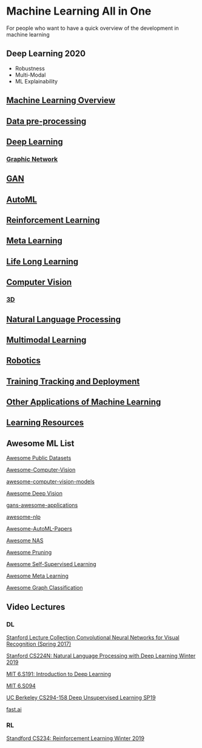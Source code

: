 # Machine Learning All in One

For people who want to have a quick overview of the development in machine learning 

## Deep Learning 2020

* Robustness
* Multi-Modal
* ML Explainability


## [Machine Learning Overview](ML.md)

## [Data pre-processing](data.md)

## [Deep Learning](DL.md)

### [Graphic Network](GNN.md)

## [GAN](GAN.md)

## [AutoML](autoML.md)

## [Reinforcement Learning](RL.md)

## [Meta Learning](Meta.md)

## [Life Long Learning](LLL.md)

## [Computer Vision](CV.md)

### [3D](3D.md)

## [Natural Language Processing](NLP.md)

## [Multimodal Learning](Multimodal.md)

## [Robotics](Robotics.md)

## [Training Tracking and Deployment](deployment.md)

## [Other Applications of Machine Learning](collections.md)

## [Learning Resources](learning_resources.md)

## Awesome ML List

[Awesome Public Datasets](https://github.com/awesomedata/awesome-public-datasets)

[Awesome-Computer-Vision](https://github.com/haofanwang/Awesome-Computer-Vision)

[awesome-computer-vision-models](https://github.com/nerox8664/awesome-computer-vision-models)

[Awesome Deep Vision](https://github.com/kjw0612/awesome-deep-vision)

[gans-awesome-applications](https://github.com/nashory/gans-awesome-applications)

[awesome-nlp](https://github.com/keon/awesome-nlp#research-summaries-and-trends)

[Awesome-AutoML-Papers](https://github.com/hibayesian/awesome-automl-papers)

[Awesome NAS](https://github.com/D-X-Y/Awesome-NAS)

[Awesome Pruning](https://github.com/he-y/Awesome-Pruning)

[Awesome Self-Supervised Learning](https://github.com/jason718/awesome-self-supervised-learning)

[Awesome Meta Learning](https://github.com/sudharsan13296/Awesome-Meta-Learning)

[Awesome Graph Classification](https://github.com/benedekrozemberczki/awesome-graph-classification)

## Video Lectures

### DL

[Stanford Lecture Collection Convolutional Neural Networks for Visual Recognition (Spring 2017)](https://www.youtube.com/playlist?list=PL3FW7Lu3i5JvHM8ljYj-zLfQRF3EO8sYv)

[Stanford CS224N: Natural Language Processing with Deep Learning Winter 2019](https://www.youtube.com/playlist?list=PLoROMvodv4rOhcuXMZkNm7j3fVwBBY42z)

[MIT 6.S191: Introduction to Deep Learning](https://www.youtube.com/playlist?list=PLtBw6njQRU-rwp5__7C0oIVt26ZgjG9NI)

[MIT 6.S094](https://www.youtube.com/playlist?list=PLrAXtmErZgOeiKm4sgNOknGvNjby9efdf)

[UC Berkeley CS294-158 Deep Unsupervised Learning SP19](https://www.youtube.com/channel/UCf4SX8kAZM_oGcZjMREsU9w/videos)

[fast.ai](https://www.youtube.com/user/howardjeremyp/videos)

### RL

[Standford CS234: Reinforcement Learning Winter 2019](https://www.youtube.com/playlist?list=PLoROMvodv4rOSOPzutgyCTapiGlY2Nd8u)





